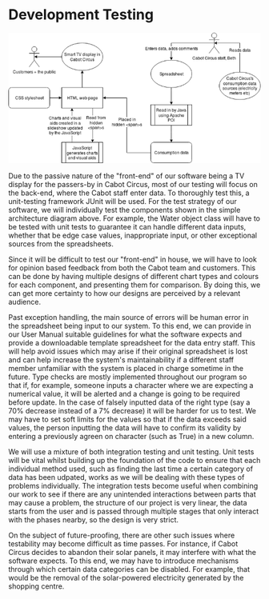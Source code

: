 Development Testing
===================================

![alt text](https://github.com/kamenPB/Green-Credentials/blob/master/Portfolio%20A/PNG/architecture.png "Architecture Diagram")

Due to the passive nature of the "front-end" of our software being a TV display for the passers-by in Cabot Circus, most of our testing will focus on the back-end, where the Cabot staff enter data. To thoroughly test this, a unit-testing framework JUnit will be used. For the test strategy of our software, we will individually test the components shown in the simple architecture diagram above. For example, the Water object class will have to be tested with unit tests to guarantee it can handle different data inputs, whether that be edge case values, inappropriate input, or other exceptional sources from the spreadsheets.

Since it will be difficult to test our "front-end" in house, we will have to look for opinion based feedback from both the Cabot team and customers. This can be done by having multiple designs of different chart types and colours for each component, and presenting them for comparison. By doing this, we can get more certainty to how our designs are perceived by a relevant audience. 
 
Past exception handling, the main source of errors will be human error in the spreadsheet being input to our system. To this end, we can provide in our User Manual suitable guidelines for what the software expects and provide a downloadable template spreadsheet for the data entry staff. This will help avoid issues which may arise if their original spreadsheet is lost and can help increase the system's maintainability if a different staff member unfamiliar with the system is placed in charge sometime in the future. Type checks are mostly implemented throughout our program so that if, for example, someone inputs a character where we are expecting a numerical value, it will be alerted and a change is going to be required before update. In the case of falsely inputted data of the right type (say a 70% decrease instead of a 7% decrease) it will be harder for us to test. We may have to set soft limits for the values so that if the data exceeds said values, the person inputting the data will have to confirm its validity by entering a previously agreen on character (such as True) in a new column.
 
We will use a mixture of both integration testing and unit testing. Unit tests will be vital whilst building up the foundation of the code to ensure that each individual method used, such as finding the last time a certain category of data has been udpated, works as we will be dealing with these types of problems individually. The integration tests become useful when combining our work to see if there are any unintended interactions between parts that may cause a problem, the structure of our project is very linear, the data starts from the user and is passed through multiple stages that only interact with the phases nearby, so the design is very strict.
 
On the subject of future-proofing, there are other such issues where testability may become difficult as time passes. For instance, if Cabot Circus decides to abandon their solar panels, it may interfere with what the software expects. To this end, we may have to introduce mechanisms through which certain data categories can be disabled. For example, that would be the removal of the solar-powered electricity generated by the shopping centre.
